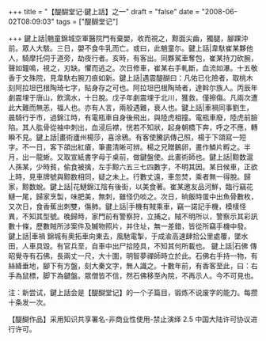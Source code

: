 +++
title = "【醍醐堂记·鍵上話】之一"
draft = "false"
date = "2008-06-02T08:09:03"
tags = ["醍醐堂记"]


+++
鍵上話|魈童錦城空軍醫院門有棄嬰，收而視之，黥面尖齒，獨腿，腳踝沖前。眾人大駭。三日，嬰不食牛乳而亡。或曰，此魈童尓。鍵上話|韋馱崔某夥他人，騎摩托伺于道旁，劫夜行者。亥時，有客出。同夥駕車奪包，崔某持刀砍腕，聲如鐘鳴，視之，刃缺。懼而逃之。次日修車，崔某右手軋斷，血流如瀑。十五敬香于文殊院，見韋馱右腕刀痕如新。鍵上話|遇震醍醐曰：凡佑已化險者，取桃木刻阿拉坦巴根陶琦七字，貼身存之可也。阿拉坦巴根陶琦者，達斡尔族人。丙辰年劇震埋于唐山，飲滴水，十日脫。戊子年劇震埋于北川，獲救，僅擦傷。凡兩次遭此大難而無恙，福人也。亦有人言，兩般遇難，衰人也。鍵上話|車禍同事劉生，晨騎行于市，過錦江時，有電瓶車自身後飛出，與陸虎相撞。電瓶車廢，陸虎前臉陷。其人肱骨從袖中刺出，血浸后襟，恍若不知狀，起身朝橋下奔，呼之不應，轉瞬不見。鍵上話|畫術廬州楊莎，喜涂鴉。有客使騰訊傳己照，楊于下頜寫一短字。不一日，客下頜出紅瘡，筆畫清晰可辨。楊之兄贈鵝卵，畫作鱗片孵之。半月，出一龍蜥。又取宣紙書字母于桌前，做鍵盤使。此畫術師也。鍵上話|黥数滬人孫某，少時貧，偷食被擒，左手黥六五三七四數字，不明其因。某日候車，正欲上時，見車牌號與黥数相同，疑之未上。行數丈遠，車忽焚，乘者無一得脫。歸家，黥数蛻。鍵上話|花鰱錦江陰有後街，以美食著。崔某邀友品河鮮，臨行竊花鰱一尾，歸家烹製，味肥美，無刺，雖怪仍啖之。次日，晌飯時蛋中出魚骨數枚，又次日，食香蕉出刺雙，傷肺。鍵上話|手機有賊乘車，竊一諾記手機，模樣怪異，不知其型號。晚歸時，家門前有警察狩，立捕之。賊不明所以，警察示其彩訊數十條，歷數賊所涉案件及贓物照片，并住址，無一差錯，皆從所竊手機中發。  鍵上話|車禍 錦城有奧拓車向東去，風馳電掣，于成渝高速肆拾公里處覆，墜水田，人車具毀。有官兵至，自車中出尸拾陸具，不知其何所載也。  鍵上話|石佛 傳昭覺寺有石佛，長兩丈一尺，大十圍，明智夢禪師時立於此。石佛右手持一物，有絲絳垂地，腳下有方盤，刻大秦文字，無人識之。十數年前，有香客至此，曰：右手為鼠標，脚下為鍵盤。眾僧皆不信，然石佛移至內院，不再示人。今不可見也。
  
注：新尝试，鍵上話会是【醍醐堂记】的一个子篇目，锻炼不说废字的能力。每攒十条发一次。

  
【醍醐作品】采用知识共享署名-非商业性使用-禁止演绎 2.5 中国大陆许可协议进行许可。